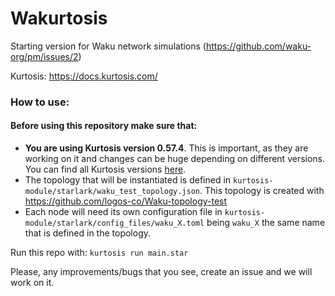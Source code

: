 Wakurtosis
=====================

Starting version for Waku network simulations (https://github.com/waku-org/pm/issues/2)

Kurtosis: https://docs.kurtosis.com/

### How to use:

#### Before using this repository make sure that: 

- **You are using Kurtosis version 0.57.4**. This is important, as they are working on it and changes can be huge depending on different versions. You can find all Kurtosis versions [here](https://github.com/kurtosis-tech/kurtosis-cli-release-artifacts/releases).
- The topology that will be instantiated is defined in `kurtosis-module/starlark/waku_test_topology.json`. This topology is created with https://github.com/logos-co/Waku-topology-test 
- Each node will need its own configuration file in `kurtosis-module/starlark/config_files/waku_X.toml` being `waku_X` the same name that is defined in the topology.

Run this repo with: `kurtosis run main.star`

Please, any improvements/bugs that you see, create an issue and we will work on it. 